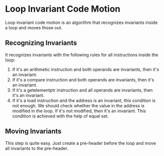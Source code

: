 # Loop Invariant Code Motion

Loop invariant code motion is an algorithm that recognizes invariants inside a loop and moves those out.

## Recognizing Invariants

It recognizes invariants with the following rules for all instructions inside the loop:

1. If it's an arithmetic instruction and both operands are invariants, then it's an invariant.
2. If it's a compare instruction and both operands are invariants, then it's an invariant.
3. If it's a getelementptr instruction and all operands are invariants, then it's an invariant.
4. If it's a load instruction and the address is an invariant, this condition is not enough. We should check whether the
   value in the address is modified in the loop. If it's not modified, then it's an invariant. This condition is
   achieved with the help of equal set.

## Moving Invariants

This step is quite easy. Just create a pre-header before the loop and move all invariants to the pre-header.